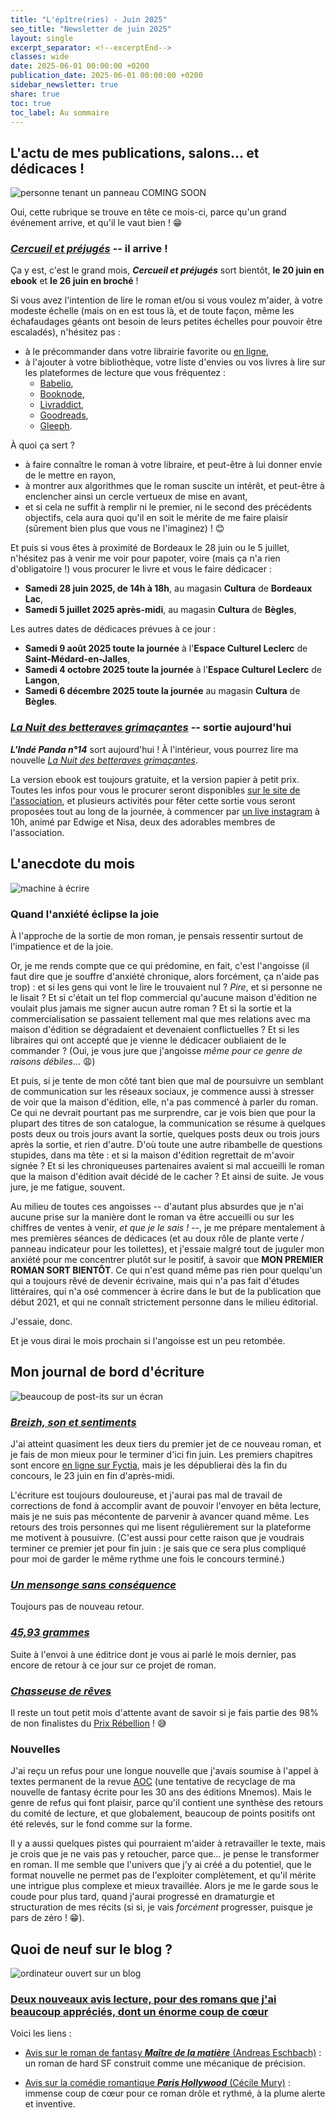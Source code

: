 ```yaml
---
title: "L'épître(ries) - Juin 2025"
seo_title: "Newsletter de juin 2025"
layout: single
excerpt_separator: <!--excerptEnd-->
classes: wide
date: 2025-06-01 00:00:00 +0200
publication_date: 2025-06-01 00:00:00 +0200
sidebar_newsletter: true
share: true
toc: true
toc_label: Au sommaire
---
```

<!--excerptEnd-->

## L'actu de mes publications, salons&hellip; et dédicaces&nbsp;!

<img alt="personne tenant un panneau COMING SOON" src="https://catherinephanvan.fr/assets/images/newsletter/actu.webp">

Oui, cette rubrique se trouve en tête ce mois-ci, parce qu'un grand événement arrive, et qu'il le vaut bien&nbsp;! 😁

### [***Cercueil et préjugés***](/publications/cercueil-et-prejuges) -- il arrive&nbsp;!

Ça y est, c'est le grand mois, ***Cercueil et préjugés*** sort bientôt, **le 20 juin en ebook** et **le 26 juin en broché**&nbsp;!

Si vous avez l'intention de lire le roman et/ou si vous voulez m'aider, à votre modeste échelle (mais on en est tous là, et de toute façon, même les échafaudages géants ont besoin de leurs petites échelles pour pouvoir être escaladés), n'hésitez pas&nbsp;:
- à le précommander dans votre librairie favorite ou <a href="https://www.placedeslibraires.fr/livre/9782385754464-cercueil-et-prejuges-catherine-phan-van/" target="_blank">en ligne</a>,
- à l'ajouter à votre bibliothèque, votre liste d'envies ou vos livres à lire sur les plateformes de lecture que vous fréquentez&nbsp;:
    * <a href="https://www.babelio.com/livres/Phan-Van-Cercueil-et-Prejuges/1818928" target="_blank">Babelio</a>,
    * <a href="https://booknode.com/cercueil_et_prejuges_03629942" target="_blank">Booknode</a>,
    * <a href="https://www.livraddict.com/biblio/livre/cercueil-et-prejuges.html" target="_blank">Livraddict</a>,
    * <a href="https://www.goodreads.com/book/show/227994940-cercueil-et-pr-jug-s" target="_blank">Goodreads</a>,
    * <a href="https://www.gleeph.com/book/catherine-phan-van-cercueil-et-prejuges/ean/9782385754464" target="_blank">Gleeph</a>.

À quoi ça sert&nbsp;?
- à faire connaître le roman à votre libraire, et peut-être à lui donner envie de le mettre en rayon,
- à montrer aux algorithmes que le roman suscite un intérêt, et peut-être à enclencher ainsi un cercle vertueux de mise en avant,
- et si cela ne suffit à remplir ni le premier, ni le second des précédents objectifs, cela aura quoi qu'il en soit le mérite de me faire plaisir (sûrement bien plus que vous ne l'imaginez)&nbsp;! 😊

Et puis si vous êtes à proximité de Bordeaux le 28 juin ou le 5 juillet, n'hésitez pas à venir me voir pour papoter, voire (mais ça n'a rien d'obligatoire&nbsp;!) vous procurer le livre et vous le faire dédicacer&nbsp;:
- **Samedi 28 juin 2025, de 14h à 18h**, au magasin **Cultura** de **Bordeaux Lac**,
- **Samedi 5 juillet 2025 après-midi**, au magasin **Cultura** de **Bègles**,

Les autres dates de dédicaces prévues à ce jour&nbsp;:
- **Samedi 9 août 2025 toute la journée** à l'**Espace Culturel Leclerc** de **Saint-Médard-en-Jalles**,
- **Samedi 4 octobre 2025 toute la journée** à l'**Espace Culturel Leclerc** de **Langon**,
- **Samedi 6 décembre 2025 toute la journée** au magasin **Cultura** de **Bègles**.


### [*La Nuit des betteraves grimaçantes*](/publications/la-nuit-des-betteraves-grimacantes) -- sortie aujourd'hui

***L'Indé Panda n°14*** sort aujourd'hui&nbsp;! À l'intérieur, vous pourrez lire ma nouvelle [*La Nuit des betteraves grimaçantes*](/publications/la-nuit-des-betteraves-grimacantes).

La version ebook est toujours gratuite, et la version papier à petit prix. Toutes les infos pour vous le procurer seront disponibles <a href="https://lindepanda.wordpress.com/" target="_blank">sur le site de l'association</a>, et plusieurs activités pour fêter cette sortie vous seront proposées tout au long de la journée, à commencer par <a href="https://www.instagram.com/l.inde.panda/" target="_blank">un live instagram</a> à 10h, animé par Edwige et Nisa, deux des adorables membres de l'association.


## L'anecdote du mois

<img alt="machine à écrire" src="https://catherinephanvan.fr/assets/images/newsletter/anecdote.webp">

### Quand l'anxiété éclipse la joie

À l'approche de la sortie de mon roman, je pensais ressentir surtout de l'impatience et de la joie.

Or, je me rends compte que ce qui prédomine, en fait, c'est l'angoisse (il faut dire que je souffre d'anxiété chronique, alors forcément, ça n'aide pas trop)&nbsp;: et si les gens qui vont le lire le trouvaient nul&nbsp;? *Pire*, et si personne ne le lisait&nbsp;? Et si c'était un tel flop commercial qu'aucune maison d'édition ne voulait plus jamais me signer aucun autre roman&nbsp;? Et si la sortie et la commercialisation se passaient tellement mal que mes relations avec ma maison d'édition se dégradaient et devenaient conflictuelles&nbsp;? Et si les libraires qui ont accepté que je vienne le dédicacer oubliaient de le commander&nbsp;? (Oui, je vous jure que j'angoisse *même pour ce genre de raisons débiles*&hellip; 😩)

Et puis, si je tente de mon côté tant bien que mal de poursuivre un semblant de communication sur les réseaux sociaux, je commence aussi à stresser de voir que la maison d'édition, elle, n'a pas commencé à parler du roman. Ce qui ne devrait pourtant pas me surprendre, car je vois bien que pour la plupart des titres de son catalogue, la communication se résume à quelques posts deux ou trois jours avant la sortie, quelques posts deux ou trois jours après la sortie, et rien d'autre. D'où toute une autre ribambelle de questions stupides, dans ma tête&nbsp;: et si la maison d'édition regrettait de m'avoir signée&nbsp;? Et si les chroniqueuses partenaires avaient si mal accueilli le roman que la maison d'édition avait décidé de le cacher&nbsp;? Et ainsi de suite. Je vous jure, je me fatigue, souvent.

Au milieu de toutes ces angoisses -- d'autant plus absurdes que je n'ai aucune prise sur la manière dont le roman va être accueilli ou sur les chiffres de ventes à venir, *et que je le sais&nbsp;!* --, je me prépare mentalement à mes premières séances de dédicaces (et au doux rôle de plante verte / panneau indicateur pour les toilettes), et j'essaie malgré tout de juguler mon anxiété pour me concentrer plutôt sur le positif, à savoir que **MON PREMIER ROMAN SORT BIENTÔT**. Ce qui n'est quand même pas rien pour quelqu'un qui a toujours rêvé de devenir écrivaine, mais qui n'a pas fait d'études littéraires, qui n'a osé commencer à écrire dans le but de la publication que début 2021, et qui ne connaît strictement personne dans le milieu éditorial.

J'essaie, donc.

Et je vous dirai le mois prochain si l'angoisse est un peu retombée.


## Mon journal de bord d'écriture

<img alt="beaucoup de post-its sur un écran" src="https://cdn.pixabay.com/photo/2018/03/17/10/49/bulletin-board-3233643_1280.jpg">

### <a href="https://www.fyctia.com/stories/breizh-son-et-sentiments" target="_blank">***Breizh, son et sentiments***</a>

J'ai atteint quasiment les deux tiers du premier jet de ce nouveau roman, et je fais de mon mieux pour le terminer d'ici fin juin. Les premiers chapitres sont encore <a href="https://www.fyctia.com/stories/breizh-son-et-sentiments" target="_blank">en ligne sur Fyctia</a>, mais je les dépublierai dès la fin du concours, le 23 juin en fin d'après-midi.

L'écriture est toujours douloureuse, et j'aurai pas mal de travail de corrections de fond à accomplir avant de pouvoir l'envoyer en bêta lecture, mais je ne suis pas mécontente de parvenir à avancer quand même. Les retours des trois personnes qui me lisent régulièrement sur la plateforme me motivent à pousuivre. (C'est aussi pour cette raison que je voudrais terminer ce premier jet pour fin juin&nbsp;: je sais que ce sera plus compliqué pour moi de garder le même rythme une fois le concours terminé.)


### [***Un mensonge sans conséquence***](/publications/projets-en-cours/#un-mensonge-sans-conséquence)

Toujours pas de nouveau retour.


### [***45,93&nbsp;grammes***](/publications/projets-en-cours/#4593grammes)

Suite à l'envoi à une éditrice dont je vous ai parlé le mois dernier, pas encore de retour à ce jour sur ce projet de roman.


### [***Chasseuse de rêves***](/publications/projets-en-cours/#chasseuse-de-rêves)

Il reste un tout petit mois d'attente avant de savoir si je fais partie des 98% de non finalistes du <a href="https://www.instagram.com/prix_rebellion/" target="_blank">Prix Rébellion</a>&nbsp;! 😅


### Nouvelles

J'ai reçu un refus pour une longue nouvelle que j'avais soumise à l'appel à textes permanent de la revue <a href="https://presences-d-esprits.com/category/publications/aoc/" target="_blank">AOC</a> (une tentative de recyclage de ma nouvelle de fantasy écrite pour les 30 ans des éditions Mnemos). Mais le genre de refus qui font plaisir, parce qu'il contient une synthèse des retours du comité de lecture, et que globalement, beaucoup de points positifs ont été relevés, sur le fond comme sur la forme.

Il y a aussi quelques pistes qui pourraient m'aider à retravailler le texte, mais je crois que je ne vais pas y retoucher, parce que&hellip; je pense le transformer en roman. Il me semble que l'univers que j'y ai créé a du potentiel, que le format nouvelle ne permet pas de l'exploiter complètement, et qu'il mérite une intrigue plus complexe et mieux travaillée. Alors je me le garde sous le coude pour plus tard, quand j'aurai progressé en dramaturgie et structuration de mes récits (si si, je vais *forcément* progresser, puisque je pars de zéro&nbsp;! 😁).


## Quoi de neuf sur le blog&nbsp;?

<img alt="ordinateur ouvert sur un blog" src="https://catherinephanvan.fr/assets/images/newsletter/blog-mockup.webp">

### <a href="https://catherinephanvan.fr/blog" target="_blank">Deux nouveaux avis lecture, pour des romans que j'ai beaucoup appréciés, dont un énorme coup de c&oelig;ur</a>

Voici les liens&nbsp;:

* <a href="https://catherinephanvan.fr[/chronique/science-fiction/2025/05/08/andreas-eschbach-maitre-de-la-matiere.html" target="_blank">Avis sur le roman de fantasy ***Maître de la matière*** (Andreas Eschbach)</a>&nbsp;: un roman de hard SF construit comme une mécanique de précision.

* <a href="/chronique/science-fiction/2025/05/29/cecile-mury-paris-hollywood.html" target="_blank">Avis sur la comédie romantique ***Paris Hollywood*** (Cécile Mury)</a>&nbsp;: immense coup de cœur pour ce roman drôle et rythmé, à la plume alerte et inventive. 